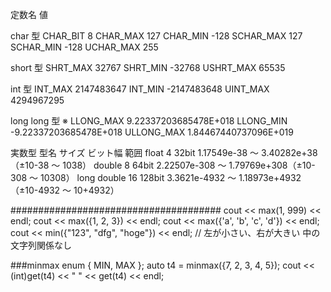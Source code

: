 定数名 値

char 型
CHAR_BIT 8
CHAR_MAX 127
CHAR_MIN -128
SCHAR_MAX 127
SCHAR_MIN -128
UCHAR_MAX 255

short 型
SHRT_MAX 32767
SHRT_MIN -32768
USHRT_MAX 65535

int 型
INT_MAX 2147483647
INT_MIN -2147483648
UINT_MAX 4294967295

long long 型 ※
LLONG_MAX 9.22337203685478E+018
LLONG_MIN -9.22337203685478E+018
ULLONG_MAX 1.84467440737096E+019

実数型
型名 サイズ ビット幅 範囲
float 4 32bit 1.17549e-38 〜 3.40282e+38（±10-38 〜 1038）
double 8 64bit 2.22507e-308 〜 1.79769e+308（±10-308 〜 10308）
long double 16 128bit 3.3621e-4932 〜 1.18973e+4932（±10-4932 〜 10+4932）

######################################
cout << max(1, 999) << endl;
cout << max({1, 2, 3}) << endl;
cout << max({'a', 'b', 'c', 'd'}) << endl;
cout << min({"123", "dfg", "hoge"}) << endl;
// 左が小さい、右が大きい 中の文字列関係なし

###minmax
enum { MIN, MAX };
auto t4 = minmax({7, 2, 3, 4, 5});
cout << (int)get<MIN>(t4) << " " << get<MAX>(t4) << endl;
